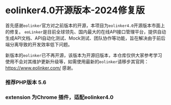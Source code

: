 # eolinker4.0开源版本-2024修复版

首先感谢`eolinker`官方对之前版本的开源，本项目为`eolinker4.0`开源版本市面上的修复。
`eoLinker`是目前全球领先、国内最大的在线API接口管理平台，提供自动生成API文档、API自动化测试、Mock测试、团队协作等功能，旨在解决由于前后端分离导致的开发效率低下问题。

新版本的`eolinker`已不再开源，该版本为开源旧版本，本仓库仅供大家参考学习使用不会对其维护更新升级等，如需使用最新的`eolinker`请移步其官网：https://www.eolinker.com/ 感谢。



###  推荐PHP版本   5.6



### extension 为Chrome 插件，适配eolinker4.0
